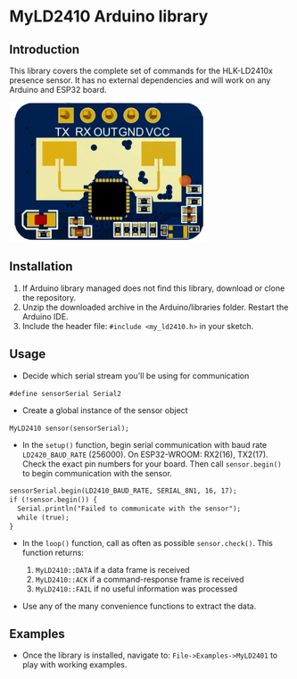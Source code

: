 # MyLD2410 Arduino library
## Introduction

This library covers the complete set of commands for the HLK-LD2410x presence sensor. It has no external dependencies and will work on any Arduino and ESP32 board.

![LD2410C](images/ld2410c.jpg)

## Installation

1. If Arduino library managed does not find this library, download or clone the repository.
1. Unzip the downloaded archive in the Arduino/libraries folder. Restart the Arduino IDE.
1. Include the header file: `#include <my_ld2410.h>` in your sketch.

## Usage
* Decide which serial stream you'll be using for communication

`#define sensorSerial Serial2`

* Create a global instance of the sensor object

`MyLD2410 sensor(sensorSerial);`

* In the `setup()` function, begin serial communication with baud rate `LD2420_BAUD_RATE` (256000). On ESP32-WROOM: RX2(16), TX2(17). Check the exact pin numbers for your board. Then call `sensor.begin()` to begin communication with the sensor.

```
sensorSerial.begin(LD2410_BAUD_RATE, SERIAL_8N1, 16, 17);
if (!sensor.begin()) {
  Serial.println("Failed to communicate with the sensor");
  while (true);
}
```

* In the `loop()` function, call as often as possible `sensor.check()`. This function returns:
    1. `MyLD2410::DATA` if a data frame is received
    1. `MyLD2410::ACK` if a command-response frame is received
    1. `MyLD2410::FAIL` if no useful information was processed

* Use any of the many convenience functions to extract the data.

## Examples
* Once the library is installed, navigate to: `File->Examples->MyLD2401` to play with working examples.
